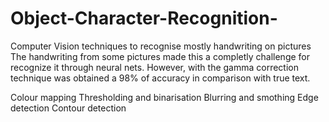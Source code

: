 # Object-Character-Recognition-
Computer Vision techniques to recognise mostly handwriting on pictures
The handwriting from some pictures made this a completly challenge for recognize it through neural nets.
However, with the gamma correction technique was obtained a 98% of accuracy in comparison with true text.

Colour mapping
Thresholding and binarisation
Blurring and smothing
Edge detection
Contour detection
